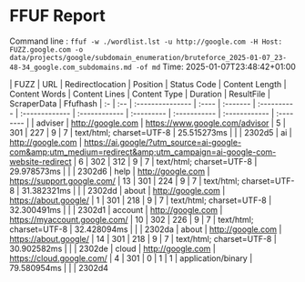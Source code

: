# FFUF Report

  Command line : `ffuf -w ./wordlist.lst -u http://google.com -H Host: FUZZ.google.com -o data/projects/google/subdomain_enumeration/bruteforce_2025-01-07_23-48-34_google.com_subdomains.md -of md`
  Time: 2025-01-07T23:48:42&#43;01:00

  | FUZZ | URL | Redirectlocation | Position | Status Code | Content Length | Content Words | Content Lines | Content Type | Duration | ResultFile | ScraperData | Ffufhash
  | :- | :-- | :--------------- | :---- | :------- | :---------- | :------------- | :------------ | :--------- | :----------- | :------------ | :-------- |
  | adviser | http://google.com | https://www.google.com/advisor | 5 | 301 | 227 | 9 | 7 | text/html; charset=UTF-8 | 25.515273ms |  |  | 2302d5
  | ai | http://google.com | https://ai.google/?utm_source=ai-google-com&amp;utm_medium=redirect&amp;utm_campaign=ai-google-com-website-redirect | 6 | 302 | 312 | 9 | 7 | text/html; charset=UTF-8 | 29.978573ms |  |  | 2302d6
  | help | http://google.com | https://support.google.com/ | 13 | 301 | 224 | 9 | 7 | text/html; charset=UTF-8 | 31.382321ms |  |  | 2302dd
  | about | http://google.com | https://about.google/ | 1 | 301 | 218 | 9 | 7 | text/html; charset=UTF-8 | 32.300491ms |  |  | 2302d1
  | account | http://google.com | https://myaccount.google.com/ | 10 | 302 | 226 | 9 | 7 | text/html; charset=UTF-8 | 32.428094ms |  |  | 2302da
  | about | http://google.com | https://about.google/ | 14 | 301 | 218 | 9 | 7 | text/html; charset=UTF-8 | 30.902582ms |  |  | 2302de
  | cloud | http://google.com | https://cloud.google.com/ | 4 | 301 | 0 | 1 | 1 | application/binary | 79.580954ms |  |  | 2302d4
  